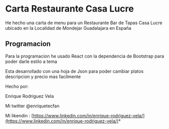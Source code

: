 # Carta Restaurante Casa Lucre

He hecho una carta de menu para un Restaurante Bar de Tapas Casa Lucre ubicado en la Localidad de Mondejar Guadalajara en España 


## Programacion

Para la programacion he usado React con la dependencia de Bootstrap para poder darle estilo a tema 

Esta desarrollado con una hoja de Json para poder cambiar platos descripcion y precio mas facilmente 




 Hecho por:  
 
 Enrique Rodriguez Vela
 
 Mi twitter @enriquetecfan
 
 Mi likendin : [https://www.linkedin.com/in/enrique-rodriguez-vela/](https://www.linkedin.com/in/enrique-rodriguez-vela/)*
